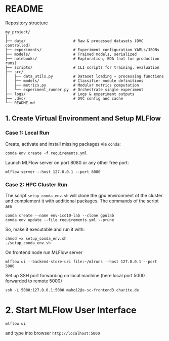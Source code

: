 # README

Repository structure
```shell
my_project/
│
├── data/                     # Raw & processed datasets (DVC controlled)
├── experiments/              # Experiment configuration YAMLs/JSONs
├── models/                   # Trained models, serialized
├── notebooks/                # Exploration, EDA (not for production runs)
├── scripts/                  # CLI scripts for training, evaluation
├── src/
│   ├── data_utils.py         # Dataset loading + processing functions
│   ├── models/               # Classifier module definitions
│   ├── metrics.py            # Modular metrics computation
│   └── experiment_runner.py  # Orchestrate single experiment
├── logs/                     # Logs & experiment outputs
├── .dvc/                     # DVC config and cache
└── README.md
```


## 1. Create Virtual Environment and Setup MLFlow

### Case 1: Local Run
Create, activate and install missing packages via `conda`:
```shell
conda env create -f requirements.yml
```

Launch MLFlow server on port 8080 or any other free port:

```shell
mlflow server --host 127.0.0.1 --port 8080
```

### Case 2: HPC Cluster Run

The script `setup_conda_env.sh` will clone the gpu environment of the cluster and complement it with additional packages. The commands of the script are
```shell
conda create --name env-icd10-lab --clone gpulab
conda env update --file requirements.yml --prune
```
So, make it executable and run it with:
```shell
chmod +x setup_conda_env.sh
./setup_conda_env.sh
```

On frontend node run MLFlow server
```shell
mlflow ui --backend-store-uri file:~/mlruns --host 127.0.0.1 --port 5000
```

Set up SSH port forwarding on local machine (here local port 5000 forwarded to remote 5000)
```shell
ssh -L 5000:127.0.0.1:5000 maho12@s-sc-frontend3.charite.de
```

# 2. Start MLFlow User Interface


```shell
mlflow ui
```
and type into browser `http://localhost:5000` 